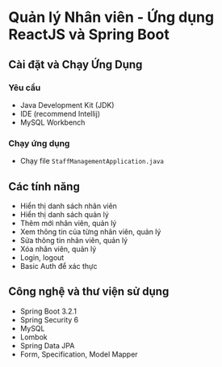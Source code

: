 # Quản lý Nhân viên - Ứng dụng ReactJS và Spring Boot

## Cài đặt và Chạy Ứng Dụng

### Yêu cầu

- Java Development Kit (JDK)
- IDE (recommend Intellij)
- MySQL Workbench

### Chạy ứng dụng
- Chạy file `StaffManagementApplication.java`

## Các tính năng
- Hiển thị danh sách nhân viên
- Hiển thị danh sách quản lý
- Thêm mới nhân viên, quản lý
- Xem thông tin của từng nhân viên, quản lý
- Sửa thông tin nhân viên, quản lý
- Xóa nhân viên, quản lý
- Login, logout
- Basic Auth để xác thực

## Công nghệ và thư viện sử dụng
- Spring Boot 3.2.1
- Spring Security 6
- MySQL
- Lombok
- Spring Data JPA
- Form, Specification, Model Mapper
